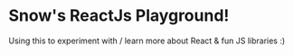 # Snow's ReactJs Playground!
Using this to experiment with / learn more about React & fun JS libraries :)